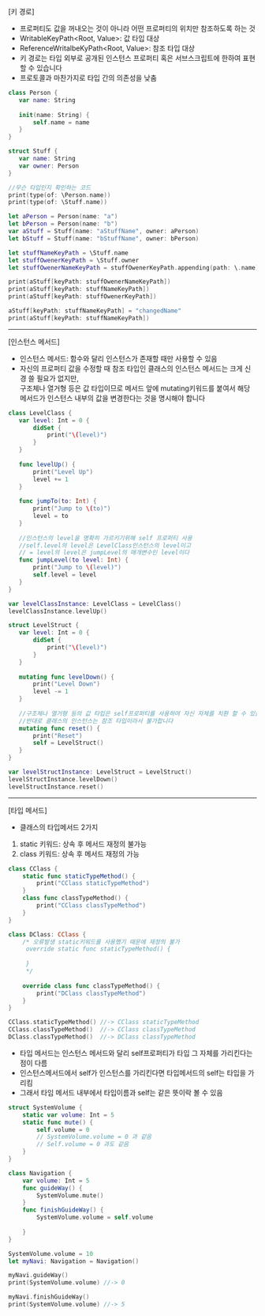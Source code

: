
 [키 경로]  
 * 프로퍼티도 값을 꺼내오는 것이 아니라 어떤 프로퍼티의 위치만 참조하도록 하는 것  
 * WritableKeyPath<Root, Value>: 값 타입 대상  
 * ReferenceWritalbeKyPath<Root, Value>: 참조 타입 대상  
 * 키 경로는 타입 외부로 공개된 인스턴스 프로퍼티 혹은 서브스크립트에 한하여 표현할 수 있습니다  
 * 프로토콜과 마찬가지로 타입 간의 의존성을 낮춤  
 ```swift
class Person {
    var name: String
    
    init(name: String) {
        self.name = name
    }
}

struct Stuff {
    var name: String
    var owner: Person
}

//무슨 타입인지 확인하는 코드
print(type(of: \Person.name))
print(type(of: \Stuff.name))

let aPerson = Person(name: "a")
let bPerson = Person(name: "b")
var aStuff = Stuff(name: "aStuffName", owner: aPerson)
let bStuff = Stuff(name: "bStuffName", owner: bPerson)

let stuffNameKeyPath = \Stuff.name
let stuffOwenerKeyPath = \Stuff.owner
let stuffOwenerNameKeyPath = stuffOwenerKeyPath.appending(path: \.name)

print(aStuff[keyPath: stuffOwenerNameKeyPath])
print(aStuff[keyPath: stuffNameKeyPath])
print(aStuff[keyPath: stuffOwenerKeyPath])

aStuff[keyPath: stuffNameKeyPath] = "changedName"
print(aStuff[keyPath: stuffNameKeyPath])
```
---
 [인스턴스 메서드]  
 * 인스턴스 메서드: 함수와 달리 인스턴스가 존재할 때만 사용할 수 있음
 * 자신의 프로퍼티 값을 수정할 때 참조 타입인 클래스의 인스턴스 메서드는 크게 신경 쓸 필요가 없지만,  
구조체나 열거형 등은 값 타입이므로 메서드 앞에 mutating키워드를 붙여서 해당 메서드가 인스턴스 내부의 값을 변경한다는 것을 명시해야 합니다  
 ```swift
class LevelClass {
    var level: Int = 0 {
        didSet {
            print("\(level)")
        }
    }
    
    func levelUp() {
        print("Level Up")
        level += 1
    }
    
    func jumpTo(to: Int) {
        print("Jump to \(to)")
        level = to
    }
    
    //인스턴스의 level을 명확히 가르키기위해 self 프로퍼티 사용
    //self.level의 level은 LevelClass인스턴스의 level이고
    // = level의 level은 jumpLevel의 매개변수인 level이다
    func jumpLevel(to level: Int) {
        print("Jump to \(level)")
        self.level = level
    }
}

var levelClassInstance: LevelClass = LevelClass()
levelClassInstance.levelUp()

struct LevelStruct {
    var level: Int = 0 {
        didSet {
            print("\(level)")
        }
    }
    
    mutating func levelDown() {
        print("Level Down")
        level -= 1
    }
    
    //구조체나 열거형 등의 값 타입은 self프로퍼티를 사용하여 자신 자체를 치환 할 수 있습니다
    //반대로 클래스의 인스턴스는 참조 타입이라서 불가합니다
    mutating func reset() {
        print("Reset")
        self = LevelStruct()
    }
}

var levelStructInstance: LevelStruct = LevelStruct()
levelStructInstance.levelDown()
levelStructInstance.reset()
```
---
 [타입 메서드]  
 * 클래스의 타입메서드 2가지  
 1. static 키워드: 상속 후 메서드 재정의 불가능  
 2. class 키워드: 상속 후 메서드 재정의 가능  
```swift
class CClass {
    static func staticTypeMethod() {
        print("CClass staticTypeMethod")
    }
    class func classTypeMethod() {
        print("CClass classTypeMethod")
    }
}

class DClass: CClass {
    /* 오류발생 static키워드를 사용했기 때문에 재정의 불가
     override static func staticTypeMethod() {
     
     }
     */
    
    override class func classTypeMethod() {
        print("DClass classTypeMethod")
    }
}

CClass.staticTypeMethod() //-> CClass staticTypeMethod
CClass.classTypeMethod()  //-> CClass classTypeMethod
DClass.classTypeMethod()  //-> DClass classTypeMethod
```

  
* 타입 메서드는 인스턴스 메서드와 달리 self프로퍼티가 타입 그 자체를 가리킨다는 점이 다름  
* 인스턴스메서드에서 self가 인스턴스를 가리킨다면 타입메서드의 self는 타입을 가리킴  
* 그래서 타임 메서드 내부에서 타입이름과 self는 같은 뜻이락 볼 수 있음  
```swift
struct SystemVolume {
    static var volume: Int = 5
    static func mute() {
        self.volume = 0
        // SystemVolume.volume = 0 과 같음
        // Self.volume = 0 과도 같음
    }
}

class Navigation {
    var volume: Int = 5
    func guideWay() {
        SystemVolume.mute()
    }
    func finishGuideWay() {
        SystemVolume.volume = self.volume
        
    }
}

SystemVolume.volume = 10
let myNavi: Navigation = Navigation()

myNavi.guideWay()
print(SystemVolume.volume) //-> 0

myNavi.finishGuideWay()
print(SystemVolume.volume) //-> 5
```
